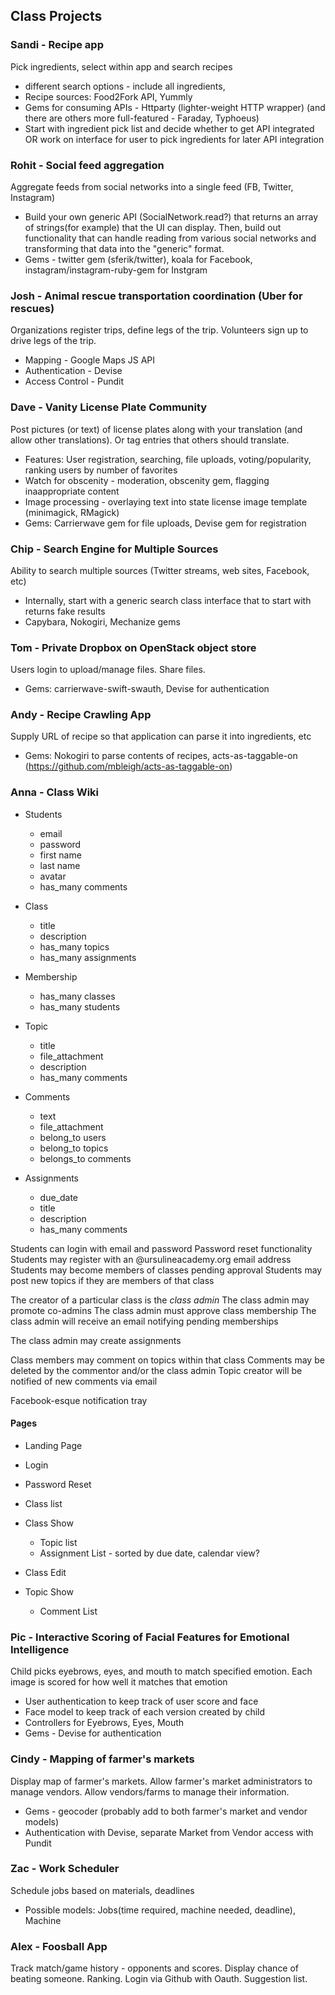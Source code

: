 ## Class Projects

### Sandi - Recipe app
Pick ingredients, select within app and search recipes
- different search options - include all ingredients, 
- Recipe sources: Food2Fork API, Yummly
- Gems for consuming APIs - Httparty (lighter-weight HTTP wrapper) (and there are others more full-featured - Faraday, Typhoeus)
- Start with ingredient pick list and decide whether to get API integrated OR work on interface for user to pick ingredients for later API integration

### Rohit - Social feed aggregation
Aggregate feeds from social networks into a single feed (FB, Twitter, Instagram)
- Build your own generic API (SocialNetwork.read?) that returns an array of strings(for example) that the UI can display. Then, build out functionality that can handle reading from various social networks and transforming that data into the "generic" format.
- Gems - twitter gem (sferik/twitter), koala for Facebook, instagram/instagram-ruby-gem for Instgram

### Josh - Animal rescue transportation coordination (Uber for rescues)
Organizations register trips, define legs of the trip.  Volunteers sign up to drive legs of the trip.
- Mapping - Google Maps JS API
- Authentication - Devise
- Access Control - Pundit

### Dave - Vanity License Plate Community
Post pictures (or text) of license plates along with your translation (and allow other translations).  Or tag entries that others should translate.
- Features: User registration, searching, file uploads, voting/popularity, ranking users by number of favorites
- Watch for obscenity - moderation, obscenity gem, flagging inaappropriate content
- Image processing - overlaying text into state license image template (minimagick, RMagick)
- Gems: Carrierwave gem for file uploads, Devise gem for registration

### Chip - Search Engine for Multiple Sources
Ability to search multiple sources (Twitter streams, web sites, Facebook, etc)
- Internally, start with a generic search class interface that to start with returns fake results
- Capybara, Nokogiri, Mechanize gems

### Tom - Private Dropbox on OpenStack object store
Users login to upload/manage files.  Share files.
- Gems: carrierwave-swift-swauth, Devise for authentication

### Andy - Recipe Crawling App
Supply URL of recipe so that application can parse it into ingredients, etc
- Gems: Nokogiri to parse contents of recipes, acts-as-taggable-on (https://github.com/mbleigh/acts-as-taggable-on)

### Anna - Class Wiki

* Students
  * email
  * password
  * first name
  * last name
  * avatar
  * has_many comments

* Class
  * title
  * description
  * has_many topics
  * has_many assignments
  
* Membership
  * has_many classes
  * has_many students
  
* Topic
  * title
  * file_attachment
  * description
  * has_many comments

* Comments
  * text
  * file_attachment
  * belong_to users
  * belong_to topics
  * belongs_to comments

* Assignments
  * due_date
  * title
  * description
  * has_many comments

Students can login with email and password
Password reset functionality
Students may register with an @ursulineacademy.org email address
Students may become members of classes pending approval
Students may post new topics if they are members of that class

The creator of a particular class is the *class admin*
The class admin may promote co-admins
The class admin must approve class membership
The class admin will receive an email notifying pending memberships

The class admin may create assignments

Class members may comment on topics within that class
Comments may be deleted by the commentor and/or the class admin
Topic creator will be notified of new comments via email

Facebook-esque notification tray

#### Pages

* Landing Page
* Login
* Password Reset

* Class list
* Class Show
  * Topic list
  * Assignment List - sorted by due date, calendar view?
* Class Edit

* Topic Show
  * Comment List

### Pic - Interactive Scoring of Facial Features for Emotional Intelligence
Child picks eyebrows, eyes, and mouth to match specified emotion.  Each image is scored for how well it matches that emotion
- User authentication to keep track of user score and face
- Face model to keep track of each version created by child
- Controllers for Eyebrows, Eyes, Mouth
- Gems - Devise for authentication

### Cindy - Mapping of farmer's markets
Display map of farmer's markets.  Allow farmer's market administrators to manage vendors.  Allow vendors/farms to manage their information.
- Gems - geocoder (probably add to both farmer's market and vendor models)
- Authentication with Devise, separate Market from Vendor access with Pundit

### Zac - Work Scheduler
Schedule jobs based on materials, deadlines
- Possible models: Jobs(time required, machine needed, deadline), Machine 

### Alex - Foosball App
Track match/game history - opponents and scores. Display chance of beating someone.  Ranking. Login via Github with Oauth. Suggestion list.

